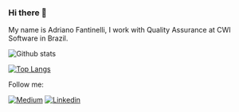 ### Hi there 👋

<!--
**adriano-fantinelli/adriano-fantinelli** is a ✨ _special_ ✨ repository because its `README.md` (this file) appears on your GitHub profile. 
-->

My name is Adriano Fantinelli, I work with Quality Assurance at CWI Software in Brazil.

![Github stats](https://github-readme-stats.vercel.app/api?username=adriano-fantinelli&show_icons=true&hide=[%22prs%22,%22issues%22])

[![Top Langs](https://github-readme-stats.vercel.app/api/top-langs/?username=adriano-fantinelli)](https://github.com/adriano-fantinelli?tab=repositories)

Follow me: 

[![Medium](https://badgen.net/badge/Medium/%40adriano.fantinelli?icon=medium)](https://medium.com/@adriano.fantinelli) [![Linkedin](https://badgen.net/badge/Linkedin/adrianofantinelli/blue)](https://www.linkedin.com/in/adriano-fantinelli-531b49182/)


